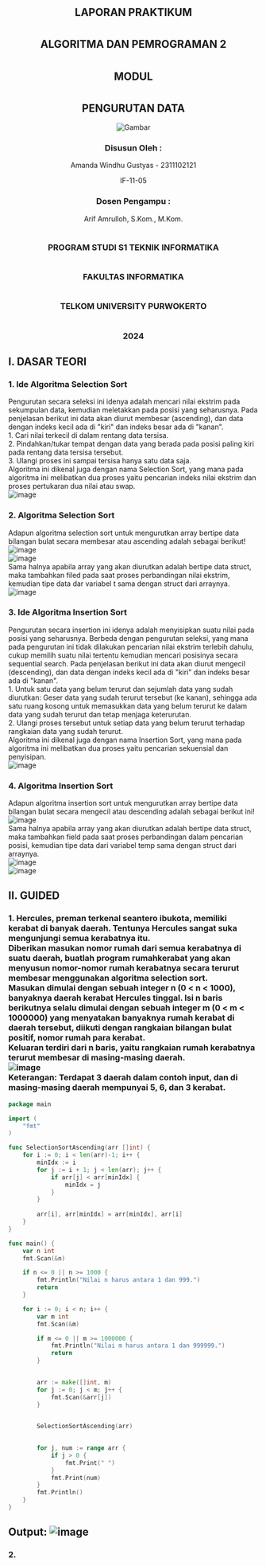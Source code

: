 # <h2 align="center">LAPORAN PRAKTIKUM</h2>
# <h2 align="center">ALGORITMA DAN PEMROGRAMAN 2</h2>
# <h2 align="center">MODUL </h2>
# <h2 align="center">PENGURUTAN DATA</h2>
<p align="center">
    <img src="https://github.com/user-attachments/assets/3ccfed0b-72d1-4349-ac08-c4dce379c827" alt="Gambar">
</p>
 <h3  align="center" >Disusun Oleh : </h3>
<p align="center">Amanda Windhu Gustyas - 2311102121</p>
<p align="center">IF-11-05</p>
 <h3 <p align="center" >Dosen Pengampu : </h3> </p>
 <p align="center">Arif Amrulloh, S.Kom., M.Kom.</p>

# <h3 align="center"> PROGRAM STUDI S1 TEKNIK INFORMATIKA </h3>
# <h3 align="center"> FAKULTAS INFORMATIKA </h3>
# <h3 align="center"> TELKOM UNIVERSITY PURWOKERTO </h3>
# <h3 align="center"> 2024 </h3>

## I. DASAR TEORI

### 1. Ide Algoritma Selection Sort
Pengurutan secara seleksi ini idenya adalah mencari nilai ekstrim pada sekumpulan data, kemudian meletakkan pada posisi yang seharusnya. Pada penjelasan berikut ini data akan diurut membesar (ascending), dan data dengan indeks kecil ada di "kiri" dan indeks besar ada di "kanan".<br/>
    1. Cari nilai terkecil di dalam rentang data tersisa.<br/>
    2. Pindahkan/tukar tempat dengan data yang berada pada posisi paling kiri pada rentang data
    tersisa tersebut.<br/>
    3. Ulangi proses ini sampai tersisa hanya satu data saja.<br/>
Algoritma ini dikenal juga dengan nama Selection Sort, yang mana pada algoritma ini melibatkan dua proses yaitu pencarian indeks nilai ekstrim dan proses pertukaran dua nilai atau swap.<br/>
![image](https://github.com/user-attachments/assets/6cbe2132-e2db-49e2-a640-326880e80a74)<br/>

### 2. Algoritma Selection Sort
Adapun algoritma selection sort untuk mengurutkan array bertipe data bilangan bulat secara membesar atau ascending adalah sebagai berikut!<br/>
![image](https://github.com/user-attachments/assets/c4516483-2c5c-4884-8bb6-72e370cf2c5a)<br/>
![image](https://github.com/user-attachments/assets/ae918a0b-9ed9-4fc0-9d1a-0f2cac8bc139)<br/>
Sama halnya apabila array yang akan diurutkan adalah bertipe data struct, maka tambahkan filed pada saat proses perbandingan nilai ekstrim, kemudian tipe data dar variabel t sama dengan struct dari arraynya.<br/>
![image](https://github.com/user-attachments/assets/7a5b32c0-1b29-409a-a079-b1932021e72c)<br/>

### 3. Ide Algoritma Insertion Sort
Pengurutan secara insertion ini idenya adalah menyisipkan suatu nilai pada posisi yang seharusnya. Berbeda dengan pengurutan seleksi, yang mana pada pengurutan ini tidak dilakukan pencarian nilai ekstrim terlebih dahulu, cukup memilih suatu nilai tertentu kemudian mencari posisinya secara sequential search. Pada penjelasan berikut ini data akan diurut mengecil (descending), dan data dengan indeks kecil ada di "kiri" dan indeks besar ada di "kanan".<br/>
    1. Untuk satu data yang belum terurut dan sejumlah data yang sudah diurutkan:
    Geser data yang sudah terurut tersebut (ke kanan), sehingga ada satu ruang kosong untuk
    memasukkan data yang belum terurut ke dalam data yang sudah terurut dan tetap menjaga
    keterurutan.<br/>
    2. Ulangi proses tersebut untuk setiap data yang belum terurut terhadap rangkaian data yang
    sudah terurut.<br/>
Algoritma ini dikenal juga dengan nama Insertion Sort, yang mana pada algoritma ini melibatkan dua proses yaitu pencarian sekuensial dan penyisipan.<br/>
 ![image](https://github.com/user-attachments/assets/2c9d0508-75e1-4880-8bbc-07018965c451)<br/>

### 4. Algoritma Insertion Sort
Adapun algoritma insertion sort untuk mengurutkan array bertipe data bilangan bulat secara mengecil atau descending adalah sebagai berikut ini!<br/>
![image](https://github.com/user-attachments/assets/65ccfba8-e1d8-4c99-ab21-e2ae51727795)<br/>
Sama halnya apabila array yang akan diurutkan adalah bertipe data struct, maka tambahkan field pada saat proses perbandingan dalam pencarian posisi, kemudian tipe data dari variabel temp sama dengan struct dari arraynya.<br/>
![image](https://github.com/user-attachments/assets/7e0686a3-be59-44cd-ac24-289123575c2b)<br/>
![image](https://github.com/user-attachments/assets/9f06e676-06f5-46ef-989d-c056ed8c564e)<br/>

## II. GUIDED

### 1. Hercules, preman terkenal seantero ibukota, memiliki kerabat di banyak daerah. Tentunya Hercules sangat suka mengunjungi semua kerabatnya itu. <br/> Diberikan masukan nomor rumah dari semua kerabatnya di suatu daerah, buatlah program rumahkerabat yang akan menyusun nomor-nomor rumah kerabatnya secara terurut membesar menggunakan algoritma selection sort.<br/> Masukan dimulai dengan sebuah integer n (0 < n < 1000), banyaknya daerah kerabat Hercules tinggal. Isi n baris berikutnya selalu dimulai dengan sebuah integer m (0 < m < 1000000) yang menyatakan banyaknya rumah kerabat di daerah tersebut, diikuti dengan rangkaian bilangan bulat positif, nomor rumah para kerabat. <br/> Keluaran terdiri dari n baris, yaitu rangkaian rumah kerabatnya terurut membesar di masing-masing daerah.<br/> ![image](https://github.com/user-attachments/assets/b3e2290f-db20-4a73-96a0-a16a733d537e) <br/> Keterangan: Terdapat 3 daerah dalam contoh input, dan di masing-masing daerah mempunyai 5, 6, dan 3 kerabat.

```go
package main

import (
	"fmt"
)

func SelectionSortAscending(arr []int) {
	for i := 0; i < len(arr)-1; i++ {
		minIdx := i
		for j := i + 1; j < len(arr); j++ {
			if arr[j] < arr[minIdx] {
				minIdx = j
			}
		}
	
		arr[i], arr[minIdx] = arr[minIdx], arr[i]
	}
}

func main() {
	var n int
	fmt.Scan(&n)

	if n <= 0 || n >= 1000 {
		fmt.Println("Nilai n harus antara 1 dan 999.")
		return
	}

	for i := 0; i < n; i++ {
		var m int
		fmt.Scan(&m)

		if m <= 0 || m >= 1000000 {
			fmt.Println("Nilai m harus antara 1 dan 999999.")
			return
		}

		
		arr := make([]int, m)
		for j := 0; j < m; j++ {
			fmt.Scan(&arr[j])
		}

		
		SelectionSortAscending(arr)

		
		for j, num := range arr {
			if j > 0 {
				fmt.Print(" ")
			}
			fmt.Print(num)
		}
		fmt.Println()
	}
}
```
## Output: ![image](https://github.com/user-attachments/assets/dcad3bc1-ba98-42bf-a86b-583599c6bb07)


### 2. 






 




